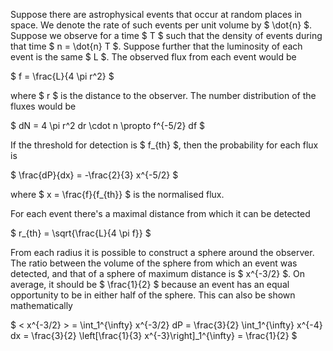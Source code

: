 Suppose there are astrophysical events that occur at random places in space. We denote the rate of such events per unit volume by $ \dot{n} $. Suppose we observe for a time $ T $ such that the density of events during that time $ n = \dot{n} T $. Suppose further that the luminosity of each event is the same $ L $. The observed flux from each event would be

$ f = \frac{L}{4 \pi r^2} $

where $ r $ is the distance to the observer. The number distribution of the fluxes would be

$ dN = 4 \pi r^2 dr \cdot n \propto f^{-5/2} df $

If the threshold for detection is $ f_{th} $, then the probability for each flux is

$ \frac{dP}{dx} = -\frac{2}{3} x^{-5/2} $

where $ x = \frac{f}{f_{th}} $ is the normalised flux. 

For each event there's a maximal distance from which it can be detected

$ r_{th} = \sqrt{\frac{L}{4 \pi f}} $

From each radius it is possible to construct a sphere around the observer. The ratio between the volume of the sphere from which an event was detected, and that of a sphere of maximum distance is $ x^{-3/2} $. On average, it should be $ \frac{1}{2} $ because an event has an equal opportunity to be in either half of the sphere. This can also be shown mathematically

$ < x^{-3/2} > = \int_1^{\infty} x^{-3/2} dP = \frac{3}{2} \int_1^{\infty} x^{-4} dx = \frac{3}{2} \left[\frac{1}{3} x^{-3}\right]_1^{\infty} = \frac{1}{2} $